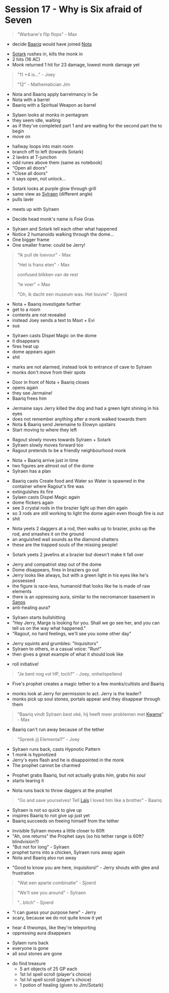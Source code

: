 # Session 17 - Why is Six afraid of Seven

> "Warbane's flip flops" - Max

- decide [Baariq](https://bookstack.hemels.me/books/Inquisitors/page/baariq) would have joined [Nota](https://bookstack.hemels.me/books/Inquisitors/page/nota-deef)

+ [Sotark](https://bookstack.hemels.me/books/Inquisitors/page/sotark) rushes in, kills the monk in
+ 2 hits (16 AC)
+ Monk returned 1 hit for 23 damage, lowest monk damage yet

> "11 +4 is..." - Joey
>
> "12" - Mathematician Jim

- Nota and Baariq apply barrelmancy in 5e
- Nota with a barrel
- Baariq with a Spiritual Weapon as barrel

+ Sylaen looks at monks in pentagram
+ they seem idle, waiting
+ as if they've completed part 1 and are waiting for the second part the to begin
+ move on

- hallway loops into main room
- branch off to left (towards Sotark)
- 2 lavèrs at T-junction
- odd runes above them (same as notebook)
- "Open all doors"
- "Close all doors"
- it says open, not unlock...

+ Sotark looks at purple glow through grill
+ same view as [Sylraen](https://bookstack.hemels.me/books/Inquisitors/page/sylraen-morra) (different angle)
+ pulls lavèr

- meets up with Sylraen

+ Decide head monk's name is Foie Gras

- Sylraen and Sotark tell each other what happened
- Notice 2 humanoids walking through the dome...
- One bigger frame
- One smaller frame: could be Jerry!

> "Ik pull de loevour" - Max
>
> "Het is frans eten" - Max
>
> confused blikken van de rest
>
> "le voer" = Max
>
> "Oh, ik dacht een museum was. Het louvre" - Sjoerd

- Nota + Baariq investigate further
- get to a room
- contents are not revealed
- instead Joey sends a text to Maxt + Evi
- sus

+ Sylraen casts Dispel Magic on the dome
+ it disappears
+ fires heat up
+ dome appears again
+ shit

- marks are not alarmed, instead look to entrance of cave to Sylraen
- monks don't move from their spots

+ Door in front of Nota + Baariq closes
+ opens again
+ they see Jermaine!
+ Baariq frees him

- Jermaine says Jerry killed the dog and had a green light shining in his eyes
- does not remember anything after a monk walked towards them
- Nota & Baariq send Jeremaine to Elowyn upstairs
- Start moving to where they left

+ Ragout slowly moves towards Sylraen + Sotark
+ Sylraen slowly moves forward too
+ Ragout pretends to be a friendly neighbourhood monk

- Nota + Baariq arrive just in time
- two figures are almost out of the dome
- Sylraen has a plan

+ Baariq casts Create food and Water so Water is spawned in the container where Ragout's fire was
+ extinguishes its fire
+ Sylaen casts Dispel Magic again
+ dome flickers again
+ see 3 crystal rods in the brazier light up then dim again
+ so 3 rods are still working to light the dome again even though fire is out
+ shit

- Nota yeets 2 daggers at a rod, then walks up to brazier, picks up the rod, and smashes it on the ground
- an anguished wail sounds as the diamond shatters
- these are the trapped souls of the missing people!

+ Sotark yeets 2 javelins at a brazier but doesn't make it fall over

- Jerry and compatriot step out of the dome
- Dome disappears, fires in braziers go out
- Jerry looks like always, but with a green light in his eyes like he's possessed
- the figure is race-less, humanoid that looks like he is made of raw elements
- there is an oppressing aura, similar to the necromancer basement in [Sanos](https://bookstack.hemels.me/books/Inquisitors/page/sanos)
- anti-healing aura?

+ Sylraen starts bullshitting
+ "Hey Jerry, Marge is looking for you. Shall we go see her, and you can tell us on the way what happened."
+ "Ragout, no hard feelings, we'll see you some other day"

- Jerry squints and grumbles: "Inquisitors"
- Sylraen to others, in a casual voice: "Run!"
- then gives a great example of what it should look like

+ roll initiative!

> "Je bent nog vol HP, toch?" - Joey, onheilspellend

- Five's prophet creates a magic tether to a few monks/cultists and Baariq

+ monks look at Jerry for permission to act. Jerry is the leader?
+ monks pick up soul stones, portals appear and they disappear through them

> "Baariq vindt Sylraen best oké, hij heeft meer problemen met [Kwame](https://bookstack.hemels.me/books/Inquisitors/page/kwame)" - Max

- Baariq can't run away because of the tether

> "Spreek jij Elemental?" - Joey

- Sylraen runs back, casts Hypnotic Pattern
- 1 monk is hypnotized
- Jerry's eyes flash and he is disappointed in the monk
- The prophet cannot be charmed

+ Prophet grabs Baariq, but not actually grabs _him_, grabs _his soul_
+ starts tearing it

- Nota runs back to throw daggers at the prophet

> "Go and save yourselves! Tell [Laïs](https://bookstack.hemels.me/books/Inquisitors/page/lais-emeteria) I loved him like a brother" - Baariq

- Sylraen is not so quick to give up
- inspires Baariq to not give up just yet
- Baariq succeeds on freeing himself from the tether

+ Invisible Sylraen moves a little closer to 60ft
+ "Ah, one returns" the Prophet says (so his tether range is 60ft? blindvision?)
+ "But not for long" - Sylraen
+ prophet turns into a chicken, Sylraen runs away again
+ Nota and Baariq also run away

- "Good to know you are here, inquisitors!" - Jerry shouts with glee and frustration

> "Wat een aparte combinatie" - Sjoerd

> "We'll see you around" - Sylraen
>
> "...bitch" - Sjoerd

- "I can guess your purpose here" - Jerry
- scary, because we do not quite know it yet

+ hear 4 thwomps, like they're teleporting
+ oppressing aura disappears

- Sylaen runs back
- everyone is gone
- all soul stones are gone

+ do find treasure
    - 5 art objects of 25 GP each
    - 1st lvl spell scroll (player's choice)
    - 1st lvl spell scroll (player's choice)
    - 1 potion of healing (given to Jim/Sotark)
